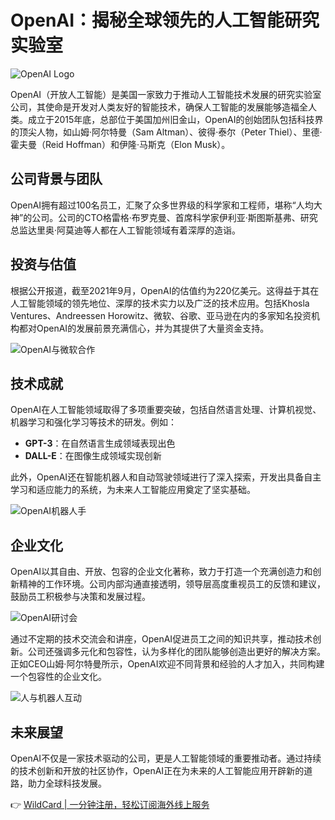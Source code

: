 # OpenAI：揭秘全球领先的人工智能研究实验室

![OpenAI Logo](https://bbtdd.com/img/7053203649080.webp)

OpenAI（开放人工智能）是美国一家致力于推动人工智能技术发展的研究实验室公司，其使命是开发对人类友好的智能技术，确保人工智能的发展能够造福全人类。成立于2015年底，总部位于美国加州旧金山，OpenAI的创始团队包括科技界的顶尖人物，如山姆·阿尔特曼（Sam Altman）、彼得·泰尔（Peter Thiel）、里德·霍夫曼（Reid Hoffman）和伊隆·马斯克（Elon Musk）。

## 公司背景与团队

OpenAI拥有超过100名员工，汇聚了众多世界级的科学家和工程师，堪称“人均大神”的公司。公司的CTO格雷格·布罗克曼、首席科学家伊利亚·斯图斯基弗、研究总监达里奥·阿莫迪等人都在人工智能领域有着深厚的造诣。

## 投资与估值

根据公开报道，截至2021年9月，OpenAI的估值约为220亿美元。这得益于其在人工智能领域的领先地位、深厚的技术实力以及广泛的技术应用。包括Khosla Ventures、Andreessen Horowitz、微软、谷歌、亚马逊在内的多家知名投资机构都对OpenAI的发展前景充满信心，并为其提供了大量资金支持。

![OpenAI与微软合作](https://bbtdd.com/img/277358067359452.webp)

## 技术成就

OpenAI在人工智能领域取得了多项重要突破，包括自然语言处理、计算机视觉、机器学习和强化学习等技术的研发。例如：

- **GPT-3**：在自然语言生成领域表现出色
- **DALL-E**：在图像生成领域实现创新

此外，OpenAI还在智能机器人和自动驾驶领域进行了深入探索，开发出具备自主学习和适应能力的系统，为未来人工智能应用奠定了坚实基础。

![OpenAI机器人手](https://bbtdd.com/img/8492292793465433.webp)

## 企业文化

OpenAI以其自由、开放、包容的企业文化著称，致力于打造一个充满创造力和创新精神的工作环境。公司内部沟通直接透明，领导层高度重视员工的反馈和建议，鼓励员工积极参与决策和发展过程。

![OpenAI研讨会](https://bbtdd.com/img/63540855966813.webp)

通过不定期的技术交流会和讲座，OpenAI促进员工之间的知识共享，推动技术创新。公司还强调多元化和包容性，认为多样化的团队能够创造出更好的解决方案。正如CEO山姆·阿尔特曼所示，OpenAI欢迎不同背景和经验的人才加入，共同构建一个包容性的企业文化。

![人与机器人互动](https://bbtdd.com/img/696929365560.webp)

## 未来展望

OpenAI不仅是一家技术驱动的公司，更是人工智能领域的重要推动者。通过持续的技术创新和开放的社区协作，OpenAI正在为未来的人工智能应用开辟新的道路，助力全球科技发展。

👉 [WildCard | 一分钟注册，轻松订阅海外线上服务](https://bbtdd.com/WildCard)